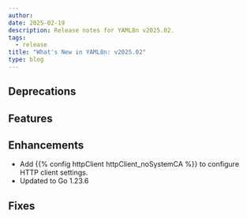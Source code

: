 ```yaml
---
author: 
date: 2025-02-19
description: Release notes for YAML8n v2025.02.
tags:
  - release
title: "What's New in YAML8n: v2025.02"
type: blog
---
```


## Deprecations

## Features

## Enhancements

- Add {{% config httpClient httpClient_noSystemCA %}} to configure HTTP client settings.
- Updated to Go 1.23.6

## Fixes

